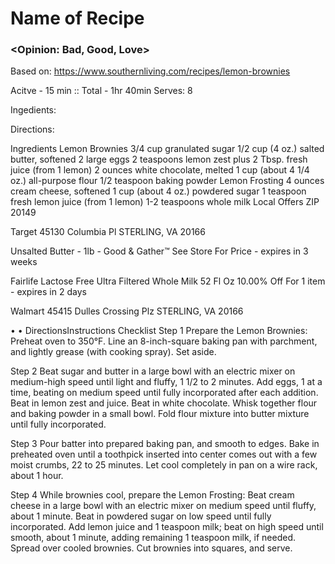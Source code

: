 # Name of Recipe
### <Opinion: Bad, Good, Love>

Based on: https://www.southernliving.com/recipes/lemon-brownies  

Acitve - 15 min :: Total - 1hr 40min
Serves:  8

Ingedients:  

Directions:  



Ingredients
Lemon Brownies
3/4 cup granulated sugar
1/2 cup (4 oz.) salted butter, softened 
2 large eggs
2 teaspoons lemon zest plus 2 Tbsp. fresh juice (from 1 lemon)
2 ounces white chocolate, melted
1 cup (about 4 1/4 oz.) all-purpose flour
1/2 teaspoon baking powder
Lemon Frosting
4 ounces cream cheese, softened
1 cup (about 4 oz.) powdered sugar
1 teaspoon fresh lemon juice (from 1 lemon)
1-2 teaspoons whole milk 
Local Offers
ZIP 20149


Target
45130 Columbia Pl
STERLING, VA 20166


Unsalted Butter - 1lb - Good & Gather™
See Store For Price - expires in 3 weeks


Fairlife Lactose Free Ultra Filtered Whole Milk 52 Fl Oz
10.00% Off For 1 item - expires in 2 days


Walmart
45415 Dulles Crossing Plz
STERLING, VA 20166


• •
DirectionsInstructions Checklist
Step 1
Prepare the Lemon Brownies: Preheat oven to 350°F. Line an 8-inch-square baking pan with parchment, and lightly grease (with cooking spray). Set aside.

Step 2
Beat sugar and butter in a large bowl with an electric mixer on medium-high speed until light and fluffy, 1 1/2 to 2 minutes. Add eggs, 1 at a time, beating on medium speed until fully incorporated after each addition. Beat in lemon zest and juice. Beat in white chocolate. Whisk together flour and baking powder in a small bowl. Fold flour mixture into butter mixture until fully incorporated.

Step 3
Pour batter into prepared baking pan, and smooth to edges. Bake in preheated oven until a toothpick inserted into center comes out with a few moist crumbs, 22 to 25 minutes. Let cool completely in pan on a wire rack, about 1 hour.

Step 4
While brownies cool, prepare the Lemon Frosting: Beat cream cheese in a large bowl with an electric mixer on medium speed until fluffy, about 1 minute. Beat in powdered sugar on low speed until fully incorporated. Add lemon juice and 1 teaspoon milk; beat on high speed until smooth, about 1 minute, adding remaining 1 teaspoon milk, if needed. Spread over cooled brownies. Cut brownies into squares, and serve.
